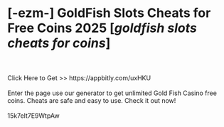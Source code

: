 # [-ezm-] GoldFish Slots Cheats for Free Coins 2025 [*goldfish slots cheats for coins*]
<br>
<br>Click Here to Get >> https://appbitly.com/uxHKU

<br>
<br>Enter the page use our generator to get unlimited Gold Fish Casino free coins. Cheats are safe and easy to use. Check it out now!
<br>
<br>15k7elt7E9WtpAw

